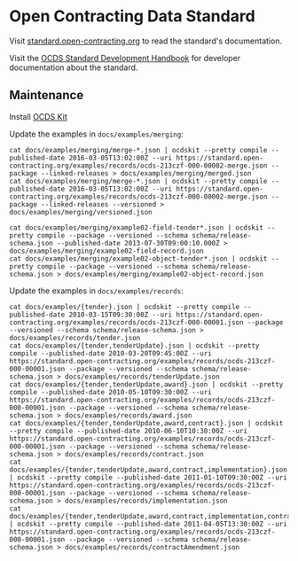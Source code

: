 # Open Contracting Data Standard

Visit [standard.open-contracting.org](https://standard.open-contracting.org) to read the standard's documentation.

Visit the [OCDS Standard Development Handbook](https://ocds-standard-development-handbook.readthedocs.io/en/latest/standard/) for developer documentation about the standard.

## Maintenance

Install [OCDS Kit](https://pypi.org/project/ocdskit/)

Update the examples in `docs/examples/merging`:

```shell
cat docs/examples/merging/merge-*.json | ocdskit --pretty compile --published-date 2016-03-05T13:02:00Z --uri https://standard.open-contracting.org/examples/records/ocds-213czf-000-00002-merge.json --package --linked-releases > docs/examples/merging/merged.json
cat docs/examples/merging/merge-*.json | ocdskit --pretty compile --published-date 2016-03-05T13:02:00Z --uri https://standard.open-contracting.org/examples/records/ocds-213czf-000-00002-merge.json --package --linked-releases --versioned > docs/examples/merging/versioned.json
```

```shell
cat docs/examples/merging/example02-field-tender*.json | ocdskit --pretty compile --package --versioned --schema schema/release-schema.json --published-date 2013-07-30T09:00:10.000Z > docs/examples/merging/example02-field-record.json
cat docs/examples/merging/example02-object-tender*.json | ocdskit --pretty compile --package --versioned --schema schema/release-schema.json > docs/examples/merging/example02-object-record.json
```

Update the examples in `docs/examples/records`:

```shell
cat docs/examples/{tender}.json | ocdskit --pretty compile --published-date 2010-03-15T09:30:00Z --uri https://standard.open-contracting.org/examples/records/ocds-213czf-000-00001.json --package --versioned --schema schema/release-schema.json > docs/examples/records/tender.json
cat docs/examples/{tender,tenderUpdate}.json | ocdskit --pretty compile --published-date 2010-03-20T09:45:00Z --uri https://standard.open-contracting.org/examples/records/ocds-213czf-000-00001.json --package --versioned --schema schema/release-schema.json > docs/examples/records/tenderUpdate.json
cat docs/examples/{tender,tenderUpdate,award}.json | ocdskit --pretty compile --published-date 2010-05-10T09:30:00Z --uri https://standard.open-contracting.org/examples/records/ocds-213czf-000-00001.json --package --versioned --schema schema/release-schema.json > docs/examples/records/award.json
cat docs/examples/{tender,tenderUpdate,award,contract}.json | ocdskit --pretty compile --published-date 2010-06-10T10:30:00Z --uri https://standard.open-contracting.org/examples/records/ocds-213czf-000-00001.json --package --versioned --schema schema/release-schema.json > docs/examples/records/contract.json
cat docs/examples/{tender,tenderUpdate,award,contract,implementation}.json | ocdskit --pretty compile --published-date 2011-01-10T09:30:00Z --uri https://standard.open-contracting.org/examples/records/ocds-213czf-000-00001.json --package --versioned --schema schema/release-schema.json > docs/examples/records/implementation.json
cat docs/examples/{tender,tenderUpdate,award,contract,implementation,contractAmendment}.json | ocdskit --pretty compile --published-date 2011-04-05T13:30:00Z --uri https://standard.open-contracting.org/examples/records/ocds-213czf-000-00001.json --package --versioned --schema schema/release-schema.json > docs/examples/records/contractAmendment.json
```